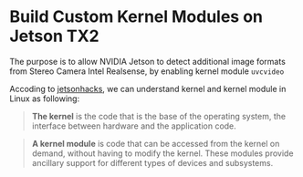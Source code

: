 # Build Custom Kernel Modules on Jetson TX2
The purpose is to allow NVIDIA Jetson to detect additional image formats from Stereo Camera Intel Realsense, by enabling kernel module `uvcvideo`

Accoding to [jetsonhacks](http://www.jetsonhacks.com/2017/03/26/intel-realsense-camera-installation-nvidia-jetson-tx2/), we can understand kernel and kernel module in Linux as following:

> **The kernel** is the code that is the base of the operating system, the interface between hardware and the application code.

> **A kernel module** is code that can be accessed from the kernel on demand, without having to modify the kernel. These modules provide ancillary support for different types of devices and subsystems.
